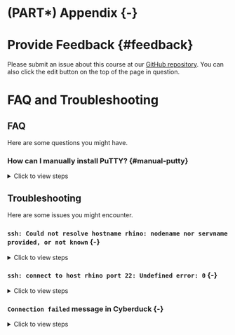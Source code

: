 # (PART\*) Appendix {-}

# Provide Feedback {#feedback}

Please submit an issue about this course at our [GitHub repository](https://github.com/fhdsl/FH_Cluster_Guide/issues/new). You can also click the edit button on the top of the page in question.

# FAQ and Troubleshooting

## FAQ 

Here are some questions you might have.

### How can I manually install PuTTY? {#manual-putty}

<details><summary>Click to view steps</summary><p>

1. Click [here](https://www.chiark.greenend.org.uk/~sgtatham/putty/latest.html) to install the latest version of PuTTY. You will choose the 64-bit x86 installation with few exceptions.

    <img src="faq_files/figure-html//1BQxrVYdKZTbpCaF-i_q9w7s9x034lEXpQZDU-Sl09cs_g15643d101eb_4_6.png" title="The PuTTY latest version installation website." alt="The PuTTY latest version installation website." width="100%" />

1. Click through to install via the Setup Wizard.

</p></details>

## Troubleshooting

Here are some issues you might encounter.

### `ssh: Could not resolve hostname rhino: nodename nor servname provided, or not known` {-}

<details><summary>Click to view steps</summary><p>

This error means that your computer is having trouble connecting to rhino. Ensure one of the following is true:

1. You are connected to the Fred Hutch wifi network on campus.
1. You are connected to the Fred Hutch VPN
1. You are plugged into an ethernet cable on campus that taps into the Fred Hutch network. Note that not all ethernet wall jacks have this capability, so try another jack if you are having trouble. Please email the IT helpdesk and include your office number and the number on the jack if you find a jack that isn't working.

</p></details>

### `ssh: connect to host rhino port 22: Undefined error: 0` {-}

<details><summary>Click to view steps</summary><p>

This likely indicates a disruption to your internet connection and/or VPN. Ensure you are connected to the internet and connected to the Fred Hutch network on campus or the VPN.

</p></details>

### `Connection failed` message in Cyberduck {-}

<details><summary>Click to view steps</summary><p>

This likely indicates a disruption to your internet connection and/or VPN. Ensure you are connected to the internet and connected to the Fred Hutch network on campus or the VPN.

<img src="faq_files/figure-html//1BQxrVYdKZTbpCaF-i_q9w7s9x034lEXpQZDU-Sl09cs_gff2211b72f_1_16.png" title="Screenshot of the Cyberduck Connection failed popup windpw." alt="Screenshot of the Cyberduck Connection failed popup windpw." width="100%" />

### `Invalid account or account/partition` when logging in {-}

Errors similar to this typically indicate that the account hasn’t been set up by SciComp. This is a quick fix if you [use the form mentioned in the course](01-101.html#pi-account).

</p></details>
